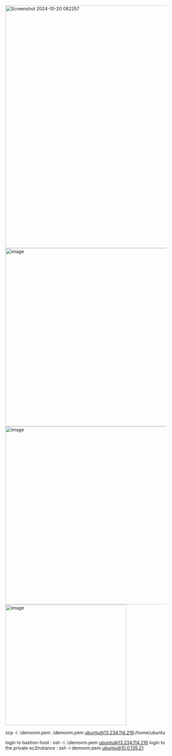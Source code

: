 <img width="759" alt="Screenshot 2024-10-20 082257" src="https://github.com/user-attachments/assets/885469bf-16d3-4d7b-828c-e1a889c0b2bb">

<img width="557" alt="image" src="https://github.com/user-attachments/assets/3f7d56b8-5536-43e8-88db-e3c00006b8cc">
<img width="557" alt="image" src="https://github.com/user-attachments/assets/6f32a699-6f07-4499-8602-77097a2b4e55">
<img width="378" alt="image" src="https://github.com/user-attachments/assets/c3dc01d8-00f3-4696-a509-76cb06cd8f6b">

scp -i .\demovm.pem .\demovm.pem ubuntu@13.234.114.216:/home/ubuntu

login to bastion-host : ssh -i .\demovm.pem ubuntu@13.234.114.216
login to the private ec2instance : ssh -i demovm.pem ubuntu@10.0.135.21


